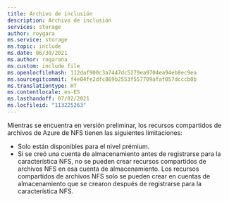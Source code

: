 ```yaml
---
title: Archivo de inclusión
description: Archivo de inclusión
services: storage
author: roygara
ms.service: storage
ms.topic: include
ms.date: 06/30/2021
ms.author: rogarana
ms.custom: include file
ms.openlocfilehash: 112daf900c3a7447dc5279ea9704ea94eb8ec9ea
ms.sourcegitcommit: f4e04fe2dfc869b2553f557709afaf057dcccb0b
ms.translationtype: HT
ms.contentlocale: es-ES
ms.lasthandoff: 07/02/2021
ms.locfileid: "113225263"
---
```

Mientras se encuentra en versión preliminar, los recursos compartidos de archivos de Azure de NFS tienen las siguientes limitaciones:

- Solo están disponibles para el nivel prémium.
- Si se creó una cuenta de almacenamiento antes de registrarse para la característica NFS, no se pueden crear recursos compartidos de archivos NFS en esa cuenta de almacenamiento. Los recursos compartidos de archivos NFS solo se pueden crear en cuentas de almacenamiento que se crearon después de registrarse para la característica NFS.